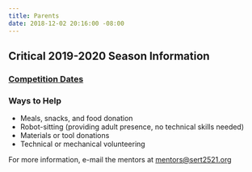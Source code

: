 ```yaml
---
title: Parents
date: 2018-12-02 20:16:00 -08:00
---
```


## **Critical 2019-2020 Season Information**

### [Competition Dates](https://docs.google.com/document/d/1XJe2aYJk-a-o9i947J_RUGdN2y41qXe9DLm2KhUBJ-U/edit)

### Ways to Help

* Meals, snacks, and food donation
* Robot-sitting (providing adult presence, no technical skills needed)
* Materials or tool donations
* Technical or mechanical volunteering

For more information, e-mail the mentors at mentors@sert2521.org


